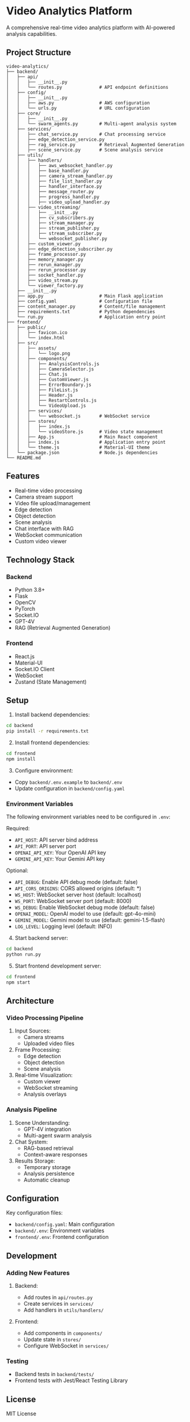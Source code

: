 # Video Analytics Platform

A comprehensive real-time video analytics platform with AI-powered analysis capabilities.

## Project Structure

```
video-analytics/
├── backend/
│   ├── api/
│   │   ├── __init__.py
│   │   └── routes.py              # API endpoint definitions
│   ├── config/
│   │   ├── __init__.py
│   │   ├── aws.py                 # AWS configuration
│   │   └── urls.py                # URL configuration
│   ├── core/
│   │   ├── __init__.py
│   │   └── swarm_agents.py        # Multi-agent analysis system
│   ├── services/
│   │   ├── chat_service.py        # Chat processing service
│   │   ├── edge_detection_service.py
│   │   ├── rag_service.py         # Retrieval Augmented Generation
│   │   ├── scene_service.py       # Scene analysis service
│   ├── utils/
│   │   ├── handlers/
│   │   │   ├── aws_websocket_handler.py
│   │   │   ├── base_handler.py
│   │   │   ├── camera_stream_handler.py
│   │   │   ├── file_list_handler.py
│   │   │   ├── handler_interface.py
│   │   │   ├── message_router.py
│   │   │   ├── progress_handler.py
│   │   │   ├── video_upload_handler.py
│   │   ├── video_streaming/
│   │   │   ├── __init__.py
│   │   │   ├── cv_subscribers.py
│   │   │   ├── stream_manager.py
│   │   │   ├── stream_publisher.py
│   │   │   ├── stream_subscriber.py
│   │   │   └── websocket_publisher.py
│   │   ├── custom_viewer.py
│   │   ├── edge_detection_subscriber.py
│   │   ├── frame_processor.py
│   │   ├── memory_manager.py
│   │   ├── rerun_manager.py
│   │   ├── rerun_processor.py
│   │   ├── socket_handler.py
│   │   ├── video_stream.py
│   │   └── viewer_factory.py
│   ├── __init__.py
│   ├── app.py                     # Main Flask application
│   ├── config.yaml                # Configuration file
│   ├── content_manager.py         # Content/file management
│   ├── requirements.txt           # Python dependencies
│   └── run.py                     # Application entry point
├── frontend/
│   ├── public/
│   │   ├── favicon.ico
│   │   └── index.html
│   ├── src/
│   │   ├── assets/
│   │   │   └── logo.png
│   │   ├── components/
│   │   │   ├── AnalysisControls.js
│   │   │   ├── CameraSelector.js
│   │   │   ├── Chat.js
│   │   │   ├── CustomViewer.js
│   │   │   ├── ErrorBoundary.js
│   │   │   ├── FileList.js
│   │   │   ├── Header.js
│   │   │   ├── RestartControls.js
│   │   │   └── VideoUpload.js
│   │   ├── services/
│   │   │   └── websocket.js       # WebSocket service
│   │   ├── stores/
│   │   │   ├── index.js
│   │   │   └── videoStore.js      # Video state management
│   │   ├── App.js                 # Main React component
│   │   ├── index.js               # Application entry point
│   │   └── theme.js               # Material-UI theme
│   └── package.json               # Node.js dependencies
└── README.md
```

## Features

- Real-time video processing
- Camera stream support
- Video file upload/management
- Edge detection
- Object detection
- Scene analysis
- Chat interface with RAG
- WebSocket communication
- Custom video viewer

## Technology Stack

### Backend
- Python 3.8+
- Flask
- OpenCV
- PyTorch
- Socket.IO
- GPT-4V
- RAG (Retrieval Augmented Generation)

### Frontend
- React.js
- Material-UI
- Socket.IO Client
- WebSocket
- Zustand (State Management)

## Setup

1. Install backend dependencies:
```bash
cd backend
pip install -r requirements.txt
```

2. Install frontend dependencies:
```bash
cd frontend
npm install
```

3. Configure environment:
- Copy `backend/.env.example` to `backend/.env`
- Update configuration in `backend/config.yaml`

### Environment Variables

The following environment variables need to be configured in `.env`:

Required:
- `API_HOST`: API server bind address
- `API_PORT`: API server port
- `OPENAI_API_KEY`: Your OpenAI API key
- `GEMINI_API_KEY`: Your Gemini API key

Optional:
- `API_DEBUG`: Enable API debug mode (default: false)
- `API_CORS_ORIGINS`: CORS allowed origins (default: *)
- `WS_HOST`: WebSocket server host (default: localhost)
- `WS_PORT`: WebSocket server port (default: 8000)
- `WS_DEBUG`: Enable WebSocket debug mode (default: false)
- `OPENAI_MODEL`: OpenAI model to use (default: gpt-4o-mini)
- `GEMINI_MODEL`: Gemini model to use (default: gemini-1.5-flash)
- `LOG_LEVEL`: Logging level (default: INFO)

4. Start backend server:
```bash
cd backend
python run.py
```

5. Start frontend development server:
```bash
cd frontend
npm start
```

## Architecture

### Video Processing Pipeline
1. Input Sources:
   - Camera streams
   - Uploaded video files
2. Frame Processing:
   - Edge detection
   - Object detection
   - Scene analysis
3. Real-time Visualization:
   - Custom viewer
   - WebSocket streaming
   - Analysis overlays

### Analysis Pipeline
1. Scene Understanding:
   - GPT-4V integration
   - Multi-agent swarm analysis
2. Chat System:
   - RAG-based retrieval
   - Context-aware responses
3. Results Storage:
   - Temporary storage
   - Analysis persistence
   - Automatic cleanup

## Configuration

Key configuration files:
- `backend/config.yaml`: Main configuration
- `backend/.env`: Environment variables
- `frontend/.env`: Frontend configuration

## Development

### Adding New Features
1. Backend:
   - Add routes in `api/routes.py`
   - Create services in `services/`
   - Add handlers in `utils/handlers/`

2. Frontend:
   - Add components in `components/`
   - Update state in `stores/`
   - Configure WebSocket in `services/`

### Testing
- Backend tests in `backend/tests/`
- Frontend tests with Jest/React Testing Library

## License

MIT License
